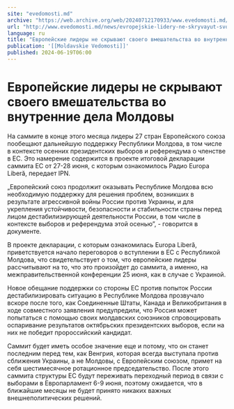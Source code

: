 ```yaml
---
site: "evedomosti.md"
archive: "https://web.archive.org/web/20240712170933/www.evedomosti.md/news/evropejskie-lidery-ne-skryvayut-svoego-vmeshatelstva-vo-vnut"
url: "http://www.evedomosti.md/news/evropejskie-lidery-ne-skryvayut-svoego-vmeshatelstva-vo-vnut"
language: ru
title: "Европейские лидеры не скрывают своего вмешательства во внутренние дела Молдовы"
publication: '[[Moldavskie Vedomosti]]'
published: 2024-06-19T06:00
---
```


# Европейские лидеры не скрывают своего вмешательства во внутренние дела Молдовы

На саммите в конце этого месяца лидеры 27 стран Европейского союза пообещают дальнейшую поддержку Республики Молдова, в том числе в контексте осенних президентских выборов и референдума о членстве в ЕС. Это намерение содержится в проекте итоговой декларации саммита ЕС от 27-28 июня, с которым ознакомилось Радио Europa Liberă, передает IPN.

„Европейский союз продолжит оказывать Республике Молдова всю необходимую поддержку для решения проблем, возникших в результате агрессивной войны России против Украины, и для укрепления устойчивости, безопасности и стабильности страны перед лицом дестабилизирующей деятельности России, в том числе в контексте выборов и референдума этой осенью”, - говорится в документе.

В проекте декларации, с которым ознакомилась Europa Liberă, приветствуется начало переговоров о вступлении в ЕС с Республикой Молдова, что свидетельствует о том, что европейские лидеры рассчитывают на то, что это произойдет до саммита, а именно, на межправительственной конференции 25 июня, как в случае с Украиной.

Новое обещание поддержки со стороны ЕС против попыток России дестабилизировать ситуацию в Республике Молдова прозвучало вскоре после того, как Соединенные Штаты, Канада и Великобритания в ходе совместного заявления предупредили, что Россия может попытаться с помощью своих молдавских союзников спровоцировать оспаривание результатов октябрьских президентских выборов, если на них не победит пророссийский кандидат.

Саммит будет иметь особое значение еще и потому, что он станет последним перед тем, как Венгрия, которая всегда выступала против сближения Украины, а не Молдовы, с Европейским союзом, примет на себя шестимесячное ротационное председательство. После этого саммита структуры ЕС будут переживать переходный период в связи с выборами в Европарламент 6-9 июня, поэтому ожидается, что в ближайшие месяцы не будет принято никаких важных внешнеполитических решений.